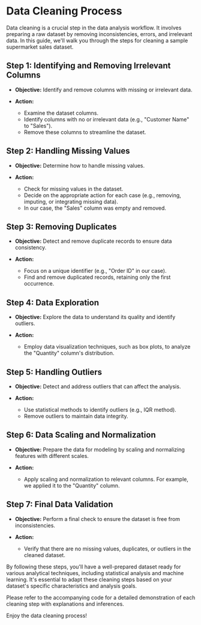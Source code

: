 # Data Cleaning Process

Data cleaning is a crucial step in the data analysis workflow. It involves preparing a raw dataset by removing inconsistencies, errors, and irrelevant data. In this guide, we'll walk you through the steps for cleaning a sample supermarket sales dataset.

## Step 1: Identifying and Removing Irrelevant Columns

- **Objective:** Identify and remove columns with missing or irrelevant data.

- **Action:**
  - Examine the dataset columns.
  - Identify columns with no or irrelevant data (e.g., "Customer Name" to "Sales").
  - Remove these columns to streamline the dataset.

## Step 2: Handling Missing Values

- **Objective:** Determine how to handle missing values.

- **Action:**
  - Check for missing values in the dataset.
  - Decide on the appropriate action for each case (e.g., removing, imputing, or integrating missing data).
  - In our case, the "Sales" column was empty and removed.

## Step 3: Removing Duplicates

- **Objective:** Detect and remove duplicate records to ensure data consistency.

- **Action:**
  - Focus on a unique identifier (e.g., "Order ID" in our case).
  - Find and remove duplicated records, retaining only the first occurrence.

## Step 4: Data Exploration

- **Objective:** Explore the data to understand its quality and identify outliers.

- **Action:**
  - Employ data visualization techniques, such as box plots, to analyze the "Quantity" column's distribution.

## Step 5: Handling Outliers

- **Objective:** Detect and address outliers that can affect the analysis.

- **Action:**
  - Use statistical methods to identify outliers (e.g., IQR method).
  - Remove outliers to maintain data integrity.

## Step 6: Data Scaling and Normalization

- **Objective:** Prepare the data for modeling by scaling and normalizing features with different scales.

- **Action:**
  - Apply scaling and normalization to relevant columns. For example, we applied it to the "Quantity" column.

## Step 7: Final Data Validation

- **Objective:** Perform a final check to ensure the dataset is free from inconsistencies.

- **Action:**
  - Verify that there are no missing values, duplicates, or outliers in the cleaned dataset.

By following these steps, you'll have a well-prepared dataset ready for various analytical techniques, including statistical analysis and machine learning. It's essential to adapt these cleaning steps based on your dataset's specific characteristics and analysis goals.

Please refer to the accompanying code for a detailed demonstration of each cleaning step with explanations and inferences.

Enjoy the data cleaning process!
